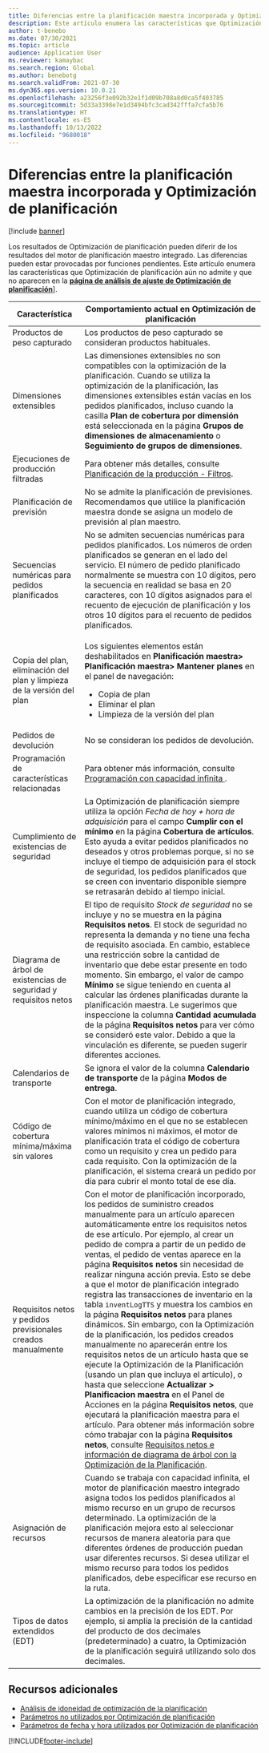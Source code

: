```yaml
---
title: Diferencias entre la planificación maestra incorporada y Optimización de planificación
description: Este artículo enumera las características que Optimización de planificación aún no admite y que no aparecen en la página de análisis de ajuste de Optimización de planificación.
author: t-benebo
ms.date: 07/30/2021
ms.topic: article
audience: Application User
ms.reviewer: kamaybac
ms.search.region: Global
ms.author: benebotg
ms.search.validFrom: 2021-07-30
ms.dyn365.ops.version: 10.0.21
ms.openlocfilehash: a23256f3e092b32e1f1d09b708a8d0ca5f403785
ms.sourcegitcommit: 5d33a3398e7e1d3494bfc3cad342fffa7cfa5b76
ms.translationtype: HT
ms.contentlocale: es-ES
ms.lasthandoff: 10/13/2022
ms.locfileid: "9680018"
---
```

# <a name="differences-between-built-in-master-planning-and-planning-optimization"></a>Diferencias entre la planificación maestra incorporada y Optimización de planificación

[!include [banner](../../includes/banner.md)]

Los resultados de Optimización de planificación pueden diferir de los resultados del motor de planificación maestro integrado. Las diferencias pueden estar provocadas por funciones pendientes. Este artículo enumera las características que Optimización de planificación aún no admite y que no aparecen en la **[página de análisis de ajuste de Optimización de planificación](planning-optimization-fit-analysis.md)**].

| Característica | Comportamiento actual en Optimización de planificación |
|---|---|
| Productos de peso capturado | Los productos de peso capturado se consideran productos habituales.|
| Dimensiones extensibles | Las dimensiones extensibles no son compatibles con la optimización de la planificación. Cuando se utiliza la optimización de la planificación, las dimensiones extensibles están vacías en los pedidos planificados, incluso cuando la casilla **Plan de cobertura por dimensión** está seleccionada en la página **Grupos de dimensiones de almacenamiento** o **Seguimiento de grupos de dimensiones**. |
| Ejecuciones de producción filtradas | Para obtener más detalles, consulte [Planificación de la producción - Filtros](production-planning.md#filters). |
| Planificación de previsión | No se admite la planificación de previsiones. Recomendamos que utilice la planificación maestra donde se asigna un modelo de previsión al plan maestro. |
| Secuencias numéricas para pedidos planificados | No se admiten secuencias numéricas para pedidos planificados. Los números de orden planificados se generan en el lado del servicio. El número de pedido planificado normalmente se muestra con 10 dígitos, pero la secuencia en realidad se basa en 20 caracteres, con 10 dígitos asignados para el recuento de ejecución de planificación y los otros 10 dígitos para el recuento de pedidos planificados. |
| Copia del plan, eliminación del plan y limpieza de la versión del plan | <p>Los siguientes elementos están deshabilitados en **Planificación maestra\> Planificación maestra\> Mantener planes** en el panel de navegación:</p><ul><li>Copia de plan</li><li>Eliminar el plan</li><li>Limpieza de la versión del plan</li></ul> |
| Pedidos de devolución | No se consideran los pedidos de devolución. |
| Programación de características relacionadas | Para obtener más información, consulte [Programación con capacidad infinita ](infinite-capacity-planning.md#limitations). |
| Cumplimiento de existencias de seguridad | La Optimización de planificación siempre utiliza la opción *Fecha de hoy + hora de adquisición* para el campo **Cumplir con el mínimo** en la página **Cobertura de artículos**. Esto ayuda a evitar pedidos planificados no deseados y otros problemas porque, si no se incluye el tiempo de adquisición para el stock de seguridad, los pedidos planificados que se creen con inventario disponible siempre se retrasarán debido al tiempo inicial. |
| Diagrama de árbol de existencias de seguridad y requisitos netos | El tipo de requisito *Stock de seguridad* no se incluye y no se muestra en la página **Requisitos netos**. El stock de seguridad no representa la demanda y no tiene una fecha de requisito asociada. En cambio, establece una restricción sobre la cantidad de inventario que debe estar presente en todo momento. Sin embargo, el valor de campo **Mínimo** se sigue teniendo en cuenta al calcular las órdenes planificadas durante la planificación maestra. Le sugerimos que inspeccione la columna **Cantidad acumulada** de la página **Requisitos netos** para ver cómo se consideró este valor. Debido a que la vinculación es diferente, se pueden sugerir diferentes acciones. |
| Calendarios de transporte | Se ignora el valor de la columna **Calendario de transporte** de la página **Modos de entrega**. |
| Código de cobertura mínima/máxima sin valores| Con el motor de planificación integrado, cuando utiliza un código de cobertura mínimo/máximo en el que no se establecen valores mínimos ni máximos, el motor de planificación trata el código de cobertura como un requisito y crea un pedido para cada requisito. Con la optimización de la planificación, el sistema creará un pedido por día para cubrir el monto total de ese día.  |
| Requisitos netos y pedidos previsionales creados manualmente | Con el motor de planificación incorporado, los pedidos de suministro creados manualmente para un artículo aparecen automáticamente entre los requisitos netos de ese artículo. Por ejemplo, al crear un pedido de compra a partir de un pedido de ventas, el pedido de ventas aparece en la página **Requisitos netos** sin necesidad de realizar ninguna acción previa. Esto se debe a que el motor de planificación integrado registra las transacciones de inventario en la tabla `inventLogTTS` y muestra los cambios en la página **Requisitos netos** para planes dinámicos. Sin embargo, con la Optimización de la planificación, los pedidos creados manualmente no aparecerán entre los requisitos netos de un artículo hasta que se ejecute la Optimización de la Planificación (usando un plan que incluya el artículo), o hasta que seleccione **Actualizar \> Planificacion maestra** en el Panel de Acciones en la página **Requisitos netos**, que ejecutará la planificación maestra para el artículo. Para obtener más información sobre cómo trabajar con la página **Requisitos netos**, consulte [Requisitos netos e información de diagrama de árbol con la Optimización de la Planificación](net-requirements.md). |
| Asignación de recursos | Cuando se trabaja con capacidad infinita, el motor de planificación maestro integrado asigna todos los pedidos planificados al mismo recurso en un grupo de recursos determinado. La optimización de la planificación mejora esto al seleccionar recursos de manera aleatoria para que diferentes órdenes de producción puedan usar diferentes recursos. Si desea utilizar el mismo recurso para todos los pedidos planificados, debe especificar ese recurso en la ruta. |
| Tipos de datos extendidos (EDT) | La optimización de la planificación no admite cambios en la precisión de los EDT. Por ejemplo, si amplía la precisión de la cantidad del producto de dos decimales (predeterminado) a cuatro, la Optimización de la planificación seguirá utilizando solo dos decimales. |

## <a name="additional-resources"></a>Recursos adicionales

- [Análisis de idoneidad de optimización de la planificación](planning-optimization-fit-analysis.md)
- [Parámetros no utilizados por Optimización de planificación](not-used-parameters.md)
- [Parámetros de fecha y hora utilizados por Optimización de planificación](date-time-used.md)

[!INCLUDE[footer-include](../../../includes/footer-banner.md)]
